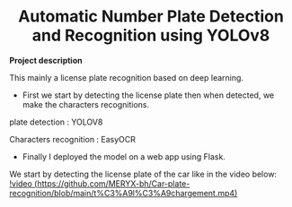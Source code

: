 <H1 align="center">Automatic Number Plate Detection and Recognition using YOLOv8</H1>

**Project description**

This mainly a license plate recognition based on deep learning.

- First we start by detecting the license plate then when detected, we make the characters recognitions.

plate detection : YOLOV8 

Characters recognition : EasyOCR

- Finally I deployed the model on a web app using Flask.


We start by detecting the license plate of the car like in the video below:
[!video (https://github.com/MERYX-bh/Car-plate-recognition/blob/main/t%C3%A9l%C3%A9chargement.mp4)](https://github.com/MERYX-bh/Car-plate-recognition/blob/main/t%C3%A9l%C3%A9chargement.mp4)
